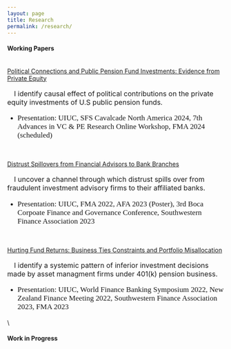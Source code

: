 ```yaml
---
layout: page
title: Research
permalink: /research/
---
```


#### **Working Papers** <br>

\
[Political Connections and Public Pension Fund Investments: Evidence from Private Equity](/publications/Political_Connections_Pension_Funds.pdf)<br>\
  &nbsp;&nbsp;&nbsp; <font size="3"> I identify causal effect of political contributions on the private equity investments of U.S public pension funds.</font> 
  * <p style="font-family: Times New Roman; font-size: 13pt"> Presentation: UIUC, SFS Cavalcade North America 2024, 7th Advances in VC & PE Research Online Workshop, FMA 2024 (scheduled)</p>

<br />

[Distrust Spillovers from Financial Advisors to Bank Branches](/publications/Distrust_Spillover_on_Banks.pdf)<br>\
  &nbsp;&nbsp;&nbsp; <font size="3"> I uncover a channel through which distrust spills over from fraudulent investment advisory firms to their affiliated banks.</font> 
  * <p style="font-family: Times New Roman; font-size: 13pt">  Presentation: UIUC, FMA 2022, AFA 2023 (Poster), 3rd Boca Corpoate Finance and Governance Conference, Southwestern Finance Association 2023</p>

<br />

[Hurting Fund Returns: Business Ties Constraints and Portfolio Misallocation]()<br>\
  &nbsp;&nbsp;&nbsp; <font size="3"> I identify a systemic pattern of inferior investment decisions made by asset managment firms under 401(k) pension business.</font> 
  * <p style="font-family: Times New Roman; font-size:13pt">  Presentation: UIUC, World Finance Banking Symposium 2022, New Zealand Finance Meeting 2022, Southwestern Finance Association 2023, FMA 2023</p>
 
  
\
#### **Work in Progress** <br>
